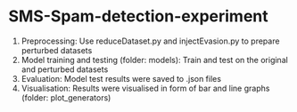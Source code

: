 # SMS-Spam-detection-experiment

1. Preprocessing: 
   Use reduceDataset.py and injectEvasion.py to prepare perturbed datasets
2. Model training and testing (folder: models): 
   Train and test on the original and perturbed datasets
3. Evaluation: 
   Model test results were saved to .json files
4. Visualisation: 
   Results were visualised in form of bar and line graphs (folder: plot_generators)
